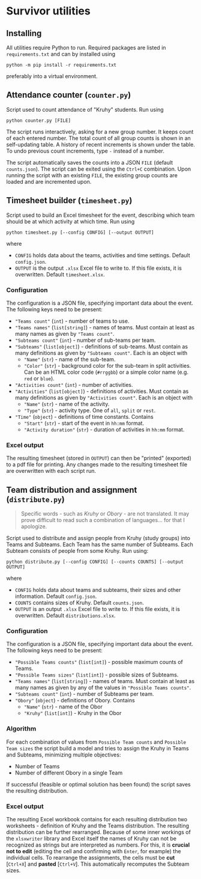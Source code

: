 # Survivor utilities

## Installing

All utilities require Python to run.
Required packages are listed in `requirements.txt` and can by installed using

```
python -m pip install -r requirements.txt
```

preferably into a virtual environment.

## Attendance counter (`counter.py`)

Script used to count attendance of "Kruhy" students.
Run using

```
python counter.py [FILE]
```

The script runs interactively, asking for a new group number.
It keeps count of each entered number.
The total count of all group counts is shown in an self-updating table.
A history of recent increments is shown under the table.
To undo previous count increments, type `-` instead of a number.

The script automatically saves the counts into a JSON `FILE` (default `counts.json`).
The script can be exited using the `Ctrl+C` combination.
Upon running the script with an existing `FILE`, the existing group counts are loaded
and are incremented upon.

## Timesheet builder (`timesheet.py`)

Script used to build an Excel timesheet for the event, describing which team should be at which activity at which time.
Run using

```
python timesheet.py [--config CONFIG] [--output OUTPUT]
```

where

- `CONFIG` holds data about the teams, activities and time settings.
  Default `config.json`.
- `OUTPUT` is the output `.xlsx` Excel file to write to. If this file exists, it is overwritten.
  Default `timesheet.xlsx`.

### Configuration

The configuration is a JSON file, specifying important data about the event.
The following keys need to be present:

- `"Teams count"` (`int`) - number of teams to use.
- `"Teams names"` (`list[string]`) - names of teams.
  Must contain at least as many names as given by `"Teams count"`.
- `"Subteams count"` (`int`) - number of sub-teams per team.
- `"Subteams"` (`list[object]`) - definitions of sub-teams.
  Must contain as many definitions as given by `"Subteams count"`.
  Each is an object with
  - `"Name"` (`str`) - name of the sub-team.
  - `"Color"` (`str`) - background color for the sub-team in split activities.
    Can be an HTML color code (`#rrggbb`) or a simple color name (e.g. `red` or `blue`).
- `"Activities count"` (`int`) - number of activities.
- `"Activities"` (`list[object]`) - definitions of activities.
  Must contain as many definitions as given by `"Activities count"`.
  Each is an object with
  - `"Name"` (`str`) - name of the activity.
  - `"Type"` (`str`) - activity type.
    One of `all`, `split` or `rest`.
- `"Time"` (`object`) - definitions of time constants.
  Contains
  - `"Start"` (`str`) - start of the event in `hh:mm` format.
  - `"Activity duration"` (`str`) - duration of activities in `hh:mm` format.

### Excel output

The resulting timesheet (stored in `OUTPUT`) can then be "printed" (exported) to a pdf file for printing.
Any changes made to the resulting timesheet file are overwritten with each script run.

## Team distribution and assignment (`distribute.py`)

> Specific words - such as *Kruhy* or *Obory* - are not translated.
> It may prove difficult to read such a combination of languages... for that I apologize.

Script used to distribute and assign people from Kruhy (study groups) into Teams and Subteams.
Each Team has the same number of Subteams.
Each Subteam consists of people from some Kruhy.
Run using:

```
python distribute.py [--config CONFIG] [--counts COUNTS] [--output OUTPUT]
```

where

- `CONFIG` holds data about teams and subteams, their sizes and other information.
  Default `config.json`.
- `COUNTS` contains sizes of Kruhy.
  Default `counts.json`.
- `OUTPUT` is an output `.xlsx` Excel file to write to.
  If this file exists, it is overwritten.
  Default `distributions.xlsx`.

### Configuration

The configuration is a JSON file, specifying important data about the event.
The following keys need to be present:

- `"Possible Teams counts"` (`list[int]`) - possible maximum counts of Teams.
- `"Possible Teams sizes"` (`list[int]`) - possible sizes of Subteams.
- `"Teams names"` (`list[string]`) - names of teams.
  Must contain at least as many names as given by any of the values in `"Possible Teams counts"`.
- `"Subteams count"` (`int`) - number of Subteams per team.
- `"Obory"` (`object`) - definitions of Obory.
  Contains
  - `"Name"` (`str`) - name of the Obor
  - `"Kruhy"` (`list[int]`) - Kruhy in the Obor

### Algorithm

For each combination of values from `Possible Team counts` and `Possible Team sizes` the script build a model and tries to assign the Kruhy in Teams and Subteams, minimizing multiple objectives:

- Number of Teams
- Number of different Obory in a single Team

If successful (feasible or optimal solution has been found) the script saves the resulting distribution.

### Excel output

The resulting Excel workbook contains for each resulting distribution two worksheets - definition of Kruhy and the Teams distribution.
The resulting distribution can be further rearranged.
Because of some inner workings of the `xlsxwriter` library and Excel itself the names of Kruhy can not be recognized as strings but are interpreted as numbers.
For this, it is **crucial not to edit** (editing the cell and confirming with `Enter`, for example) the individual cells.
To rearrange the assignments, the cells must be **cut** [`Ctrl+X`] and **pasted** [`Ctrl+V`].
This automatically recomputes the Subteam sizes.
